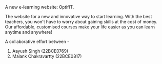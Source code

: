 A new e-learning website: OptifIT.

The website for a new and innovative way to start learning. 
With the best teachers, you won't have to worry about gaining skills at the cost of money.
Our affordable, customised courses make your life easier as you can learn anytime and anywhere!

A collaborative effort between - 
1. Aayush Singh (22BCE0769)
2. Malank Chakravartty (22BCE0817)
